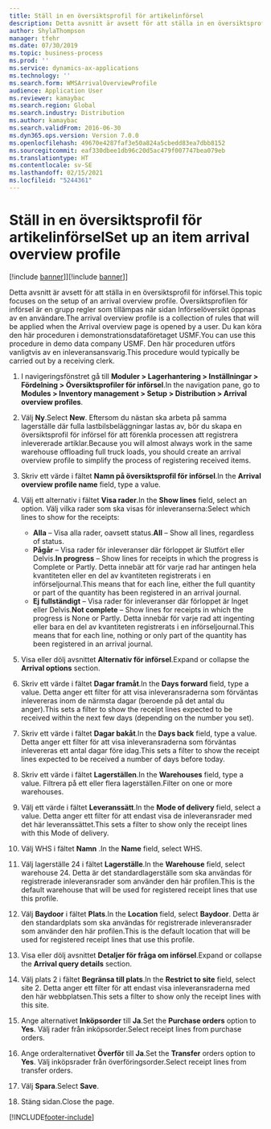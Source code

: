 ```yaml
---
title: Ställ in en översiktsprofil för artikelinförsel
description: Detta avsnitt är avsett för att ställa in en översiktsprofil för införsel.
author: ShylaThompson
manager: tfehr
ms.date: 07/30/2019
ms.topic: business-process
ms.prod: ''
ms.service: dynamics-ax-applications
ms.technology: ''
ms.search.form: WMSArrivalOverviewProfile
audience: Application User
ms.reviewer: kamaybac
ms.search.region: Global
ms.search.industry: Distribution
ms.author: kamaybac
ms.search.validFrom: 2016-06-30
ms.dyn365.ops.version: Version 7.0.0
ms.openlocfilehash: 49670e4287faf3e50a824a5cbedd83ea7dbb8152
ms.sourcegitcommit: eaf330dbee1db96c20d5ac479f007747bea079eb
ms.translationtype: HT
ms.contentlocale: sv-SE
ms.lasthandoff: 02/15/2021
ms.locfileid: "5244361"
---
```

# <a name="set-up-an-item-arrival-overview-profile"></a><span data-ttu-id="adac8-103">Ställ in en översiktsprofil för artikelinförsel</span><span class="sxs-lookup"><span data-stu-id="adac8-103">Set up an item arrival overview profile</span></span>

<span data-ttu-id="adac8-104">[!include [banner](../../includes/banner.md)]]</span><span class="sxs-lookup"><span data-stu-id="adac8-104">[!include [banner](../../includes/banner.md)]]</span></span>

<span data-ttu-id="adac8-105">Detta avsnitt är avsett för att ställa in en översiktsprofil för införsel.</span><span class="sxs-lookup"><span data-stu-id="adac8-105">This topic focuses on the setup of an arrival overview profile.</span></span> <span data-ttu-id="adac8-106">Översiktsprofilen för införsel är en grupp regler som tillämpas när sidan Införselöversikt öppnas av en användare.</span><span class="sxs-lookup"><span data-stu-id="adac8-106">The arrival overview profile is a collection of rules that will be applied when the Arrival overview page is opened by a user.</span></span> <span data-ttu-id="adac8-107">Du kan köra den här proceduren i demonstrationsdataföretaget USMF.</span><span class="sxs-lookup"><span data-stu-id="adac8-107">You can use this procedure in demo data company USMF.</span></span> <span data-ttu-id="adac8-108">Den här proceduren utförs vanligtvis av en inleveransansvarig.</span><span class="sxs-lookup"><span data-stu-id="adac8-108">This procedure would typically be carried out by a receiving clerk.</span></span>

1. <span data-ttu-id="adac8-109">I navigeringsfönstret gå till **Moduler > Lagerhantering > Inställningar > Fördelning > Översiktsprofiler för införsel**.</span><span class="sxs-lookup"><span data-stu-id="adac8-109">In the navigation pane, go to **Modules > Inventory management > Setup > Distribution > Arrival overview profiles**.</span></span>
2. <span data-ttu-id="adac8-110">Välj **Ny**.</span><span class="sxs-lookup"><span data-stu-id="adac8-110">Select **New**.</span></span> <span data-ttu-id="adac8-111">Eftersom du nästan ska arbeta på samma lagerställe där fulla lastbilsbeläggningar lastas av, bör du skapa en översiktsprofil för införsel för att förenkla processen att registrera inlevererade artiklar.</span><span class="sxs-lookup"><span data-stu-id="adac8-111">Because you will almost always work in the same warehouse offloading full truck loads, you should create an arrival overview profile to simplify the process of registering received items.</span></span>  
3. <span data-ttu-id="adac8-112">Skriv ett värde i fältet **Namn på översiktsprofil för införsel**.</span><span class="sxs-lookup"><span data-stu-id="adac8-112">In the **Arrival overview profile name** field, type a value.</span></span>
4. <span data-ttu-id="adac8-113">Välj ett alternativ i fältet **Visa rader**.</span><span class="sxs-lookup"><span data-stu-id="adac8-113">In the **Show lines** field, select an option.</span></span> <span data-ttu-id="adac8-114">Välj vilka rader som ska visas för inleveranserna:</span><span class="sxs-lookup"><span data-stu-id="adac8-114">Select which lines to show for the receipts:</span></span>  

    - <span data-ttu-id="adac8-115">**Alla** – Visa alla rader, oavsett status.</span><span class="sxs-lookup"><span data-stu-id="adac8-115">**All** – Show all lines, regardless of status.</span></span>   
    - <span data-ttu-id="adac8-116">**Pågår** – Visa rader för inleveranser där förloppet är Slutfört eller Delvis.</span><span class="sxs-lookup"><span data-stu-id="adac8-116">**In progress** – Show lines for receipts in which the progress is Complete or Partly.</span></span> <span data-ttu-id="adac8-117">Detta innebär att för varje rad har antingen hela kvantiteten eller en del av kvantiteten registrerats i en införseljournal.</span><span class="sxs-lookup"><span data-stu-id="adac8-117">This means that for each line, either the full quantity or part of the quantity has been registered in an arrival journal.</span></span>   
    - <span data-ttu-id="adac8-118">**Ej fullständigt** – Visa rader för inleveranser där förloppet är Inget eller Delvis.</span><span class="sxs-lookup"><span data-stu-id="adac8-118">**Not complete** – Show lines for receipts in which the progress is None or Partly.</span></span> <span data-ttu-id="adac8-119">Detta innebär för varje rad att ingenting eller bara en del av kvantiteten registrerats i en införseljournal.</span><span class="sxs-lookup"><span data-stu-id="adac8-119">This means that for each line, nothing or only part of the quantity has been registered in an arrival journal.</span></span>  

5. <span data-ttu-id="adac8-120">Visa eller dölj avsnittet **Alternativ för införsel**.</span><span class="sxs-lookup"><span data-stu-id="adac8-120">Expand or collapse the **Arrival options** section.</span></span>
6. <span data-ttu-id="adac8-121">Skriv ett värde i fältet **Dagar framåt**.</span><span class="sxs-lookup"><span data-stu-id="adac8-121">In the **Days forward** field, type a value.</span></span> <span data-ttu-id="adac8-122">Detta anger ett filter för att visa inleveransraderna som förväntas inlevereras inom de närmsta dagar (beroende på det antal du anger).</span><span class="sxs-lookup"><span data-stu-id="adac8-122">This sets a filter to show the receipt lines expected to be received within the next few days (depending on the number you set).</span></span>  
7. <span data-ttu-id="adac8-123">Skriv ett värde i fältet **Dagar bakåt**.</span><span class="sxs-lookup"><span data-stu-id="adac8-123">In the **Days back** field, type a value.</span></span> <span data-ttu-id="adac8-124">Detta anger ett filter för att visa inleveransraderna som förväntas inlevereras ett antal dagar före idag.</span><span class="sxs-lookup"><span data-stu-id="adac8-124">This sets a filter to show the receipt lines expected to be received a number of days before today.</span></span>  
8. <span data-ttu-id="adac8-125">Skriv ett värde i fältet **Lagerställen**.</span><span class="sxs-lookup"><span data-stu-id="adac8-125">In the **Warehouses** field, type a value.</span></span> <span data-ttu-id="adac8-126">Filtrera på ett eller flera lagerställen.</span><span class="sxs-lookup"><span data-stu-id="adac8-126">Filter on one or more warehouses.</span></span>  
9. <span data-ttu-id="adac8-127">Välj ett värde i fältet **Leveranssätt**.</span><span class="sxs-lookup"><span data-stu-id="adac8-127">In the **Mode of delivery** field, select a value.</span></span> <span data-ttu-id="adac8-128">Detta anger ett filter för att endast visa de inleveransrader med det här leveranssättet.</span><span class="sxs-lookup"><span data-stu-id="adac8-128">This sets a filter to show only the receipt lines with this Mode of delivery.</span></span>  
10. <span data-ttu-id="adac8-129">Välj WHS i fältet **Namn** .</span><span class="sxs-lookup"><span data-stu-id="adac8-129">In the **Name** field, select WHS.</span></span>
11. <span data-ttu-id="adac8-130">Välj lagerställe 24 i fältet **Lagerställe**.</span><span class="sxs-lookup"><span data-stu-id="adac8-130">In the **Warehouse** field, select warehouse 24.</span></span> <span data-ttu-id="adac8-131">Detta är det standardlagerställe som ska användas för registrerade inleveransrader som använder den här profilen.</span><span class="sxs-lookup"><span data-stu-id="adac8-131">This is the default warehouse that will be used for registered receipt lines that use this profile.</span></span>  
12. <span data-ttu-id="adac8-132">Välj **Baydoor** i fältet **Plats**.</span><span class="sxs-lookup"><span data-stu-id="adac8-132">In the **Location** field, select **Baydoor**.</span></span> <span data-ttu-id="adac8-133">Detta är den standardplats som ska användas för registrerade inleveransrader som använder den här profilen.</span><span class="sxs-lookup"><span data-stu-id="adac8-133">This is the default location that will be used for registered receipt lines that use this profile.</span></span>  
13. <span data-ttu-id="adac8-134">Visa eller dölj avsnittet **Detaljer för fråga om införsel**.</span><span class="sxs-lookup"><span data-stu-id="adac8-134">Expand or collapse the **Arrival query details** section.</span></span>
14. <span data-ttu-id="adac8-135">Välj plats 2 i fältet **Begränsa till plats**.</span><span class="sxs-lookup"><span data-stu-id="adac8-135">In the **Restrict to site** field, select site 2.</span></span> <span data-ttu-id="adac8-136">Detta anger ett filter för att endast visa inleveransraderna med den här webbplatsen.</span><span class="sxs-lookup"><span data-stu-id="adac8-136">This sets a filter to show only the receipt lines with this site.</span></span>  
15. <span data-ttu-id="adac8-137">Ange alternativet **Inköpsorder** till **Ja**.</span><span class="sxs-lookup"><span data-stu-id="adac8-137">Set the **Purchase orders** option to **Yes**.</span></span> <span data-ttu-id="adac8-138">Välj rader från inköpsorder.</span><span class="sxs-lookup"><span data-stu-id="adac8-138">Select receipt lines from purchase orders.</span></span>  
16. <span data-ttu-id="adac8-139">Ange orderalternativet **Överför** till **Ja**.</span><span class="sxs-lookup"><span data-stu-id="adac8-139">Set the **Transfer** orders option to **Yes**.</span></span> <span data-ttu-id="adac8-140">Välj inköpsrader från överföringsorder.</span><span class="sxs-lookup"><span data-stu-id="adac8-140">Select receipt lines from transfer orders.</span></span>  
17. <span data-ttu-id="adac8-141">Välj **Spara**.</span><span class="sxs-lookup"><span data-stu-id="adac8-141">Select **Save**.</span></span>
18. <span data-ttu-id="adac8-142">Stäng sidan.</span><span class="sxs-lookup"><span data-stu-id="adac8-142">Close the page.</span></span>



[!INCLUDE[footer-include](../../../includes/footer-banner.md)]
